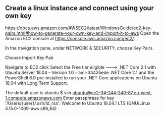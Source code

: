 ## Create a linux instance and connect using your own key

https://docs.aws.amazon.com/AWSEC2/latest/WindowsGuide/ec2-key-pairs.html#how-to-generate-your-own-key-and-import-it-to-aws
Open the Amazon EC2 console at https://console.aws.amazon.com/ec2/.

In the navigation pane, under NETWORK & SECURITY, choose Key Pairs.

Choose Import Key Pair.

Navigate to EC2 click <Launch Instance>
Select the Free tier eligible ---> 
.NET Core 2.1 with Ubuntu Server 18.04 - Version 1.0 - ami-34435ede
.NET Core 2.1 and the PowerShell 6.0 pre-installed to run your .NET Core applications on Ubuntu 18.04 with Long Term Support.

The default user is ubuntu
$ ssh ubuntu@ec2-34-244-240-87.eu-west-1.compute.amazonaws.com
Enter passphrase for key '/Users/{user}/.ssh/id_rsa': 
Welcome to Ubuntu 18.04.1 LTS (GNU/Linux 4.15.0-1009-aws x86_64)


